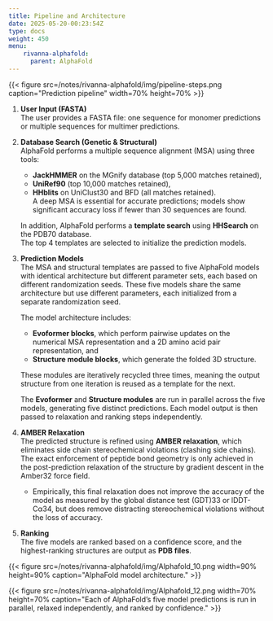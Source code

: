 ```yaml
---
title: Pipeline and Architecture
date: 2025-05-20-00:23:54Z
type: docs 
weight: 450
menu: 
    rivanna-alphafold:
      parent: AlphaFold
---
```


{{< figure src=/notes/rivanna-alphafold/img/pipeline-steps.png caption="Prediction pipeline" width=70% height=70% >}}

1. **User Input (FASTA)**  
   The user provides a FASTA file: one sequence for monomer predictions or multiple sequences for multimer predictions.

2. **Database Search (Genetic & Structural)**  
   AlphaFold performs a multiple sequence alignment (MSA) using three tools:
   - **JackHMMER** on the MGnify database (top 5,000 matches retained),
   - **UniRef90** (top 10,000 matches retained),
   - **HHblits** on UniClust30 and BFD (all matches retained).  
   A deep MSA is essential for accurate predictions; models show significant accuracy loss if fewer than 30 sequences are found.

   In addition, AlphaFold performs a **template search** using **HHSearch** on the PDB70 database.  
   The top 4 templates are selected to initialize the prediction models.

3. **Prediction Models**  
   The MSA and structural templates are passed to five AlphaFold models with identical architecture but different parameter sets, each based on different randomization seeds.
   These five models share the same architecture but use different parameters, each initialized from a separate randomization seed.

   The model architecture includes:
   - **Evoformer blocks**, which perform pairwise updates on the numerical MSA representation and a 2D amino acid pair representation, and
   - **Structure module blocks**, which generate the folded 3D structure.


   These modules are iteratively recycled three times, meaning the output structure from one iteration is reused as a template for the next.
   
   The **Evoformer** and **Structure modules** are run in parallel across the five models, generating five distinct predictions. Each model output is then passed to relaxation and ranking steps independently.

4. **AMBER Relaxation**  
   The predicted structure is refined using **AMBER relaxation**, which eliminates side chain stereochemical violations (clashing side chains).
   The exact enforcement of peptide bond geometry is only achieved in the post-prediction relaxation of the structure by gradient descent in the Amber32 force field.
	- Empirically, this final relaxation does not improve the accuracy of the model as measured by the global distance test (GDT)33 or lDDT-Cα34, but does remove distracting stereochemical violations without the loss of accuracy.
 
  
5.  **Ranking**  
   The five models are ranked based on a confidence score, and the highest-ranking structures are output as **PDB files**.

{{< figure src=/notes/rivanna-alphafold/img/Alphafold_10.png width=90% height=90% caption="AlphaFold model architecture." >}}

{{< figure src=/notes/rivanna-alphafold/img/Alphafold_12.png width=70% height=70% caption="Each of AlphaFold’s five model predictions is run in parallel, relaxed independently, and ranked by confidence." >}}